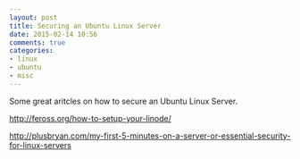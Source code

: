 ```yaml
---
layout: post
title: Securing an Ubuntu Linux Server
date: 2015-02-14 10:56
comments: true
categories:
- linux
- ubuntu
- misc
---
```

Some great aritcles on how to secure an Ubuntu Linux Server.

http://feross.org/how-to-setup-your-linode/

http://plusbryan.com/my-first-5-minutes-on-a-server-or-essential-security-for-linux-servers




